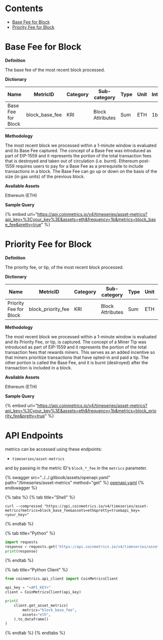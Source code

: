 # Contents

* [Base Fee for Block](block-attributes.md#block_base_fee)
* [Priority Fee for Block](block-attributes.md#block_priority_fee)

# Base Fee for Block<a href="#block_base_fee" id="block_base_fee"></a>

**Definition**

The base fee of the most recent block processed.

**Dictionary**

| Name               | MetricID         | Category | Sub-category     | Type | Unit | Interval |
| ------------------ | ---------------- | -------- | ---------------- | ---- | ---- | -------- |
| Base Fee for Block | block\_base\_fee | KRI      | Block Attributes | Sum  | ETH  | 1b       |

**Methodology**

The most recent block we processed within a 1-minute window is evaluated and its Base Fee captured. The concept of a Base Fee was introduced as part of EIP-1559 and it represents the portion of the total transaction fees that is destroyed and taken out of circulation (i.e. burnt). Ethereum post-1559 requires users to pay for a Base Fee as a prerequisite to include transactions in a block. The Base Fee can go up or down on the basis of the size (in gas units) of the previous block.

**Available Assets**

Ethereum (ETH)

**Sample Query**

{% embed url="https://api.coinmetrics.io/v4/timeseries/asset-metrics?api_key=%3Cyour_key%3E&assets=eth&frequency=1b&metrics=block_base_fee&pretty=true" %}

# Priority Fee for Block<a href="#block_priority_fee" id="block_priority_fee"></a>

**Definition**

The priority fee, or tip, of the most recent block processed.

**Dictionary**

| Name                   | MetricID             | Category | Sub-category     | Type | Unit | Interval |
| ---------------------- | -------------------- | -------- | ---------------- | ---- | ---- | -------- |
| Priority Fee for Block | block\_priority\_fee | KRI      | Block Attributes | Sum  | ETH  | 1b       |

**Methodology**

The most recent block we processed within a 1-minute window is evaluated and its Priority Fee, or tip, is captured. The concept of a Miner Tip was introduced as part of EIP-1559 and it represents the portion of the total transaction fees that rewards miners. This serves as an added incentive so that miners prioritize transactions that have opted-in and paid a tip. The other portion is called the Base Fee, and it is burnt (destroyed) after the transaction is included in a block.

**Available Assets**

Ethereum (ETH)

**Sample Query**

{% embed url="https://api.coinmetrics.io/v4/timeseries/asset-metrics?api_key=%3Cyour_key%3E&assets=eth&frequency=1b&metrics=block_priority_fee&pretty=true" %}


# API Endpoints

<Subcategory> metrics can be accessed using these endpoints:

* `timeseries/asset-metrics`

and by passing in the metric ID's `block_*_fee` in the `metrics` parameter.

{% swagger src="../../.gitbook/assets/openapi.yaml" path="/timeseries/asset-metrics" method="get" %}
[openapi.yaml](../../.gitbook/assets/openapi.yaml)
{% endswagger %}

{% tabs %}
{% tab title="Shell" %}
```shell
curl --compressed "https://api.coinmetrics.io/v4/timeseries/asset-metrics?metrics=block_base_fee&assets=eth&pretty=true&api_key=<your_key>"
```
{% endtab %}

{% tab title="Python" %}
```python
import requests
response = requests.get('https://api.coinmetrics.io/v4/timeseries/asset-metrics?metrics=block_base_fee&assets=btc&pretty=true&api_key=<your_key>').json()
print(response)
```
{% endtab %}

{% tab title="Python Client" %}
```python
from coinmetrics.api_client import CoinMetricsClient

api_key = "<API_KEY>"
client = CoinMetricsClient(api_key)

print(
    client.get_asset_metrics(
        metrics="block_base_fee", 
        assets="eth",
    ).to_dataframe()
)
```
{% endtab %}
{% endtabs %}
